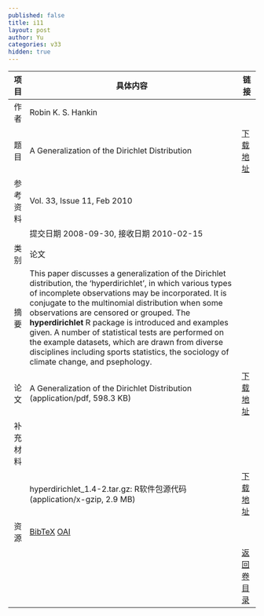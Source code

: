 ```yaml
---
published: false
title: i11
layout: post
author: Yu
categories: v33
hidden: true
---
```


| 项目 | 具体内容 | 链接 |
|---:|---|---|
| 作者 | Robin K. S. Hankin| |
| 题目 |A Generalization of the Dirichlet Distribution | [下载地址](http://www.jstatsoft.org/v33/i11/paper) |
| 参考资料 |Vol. 33, Issue 11, Feb 2010 | |
| | 提交日期 2008-09-30, 接收日期 2010-02-15| | 
| 类别 | 论文| |
| 摘要 | This paper discusses a generalization of the Dirichlet distribution, the ‘hyperdirichlet’, in which various types of incomplete observations may be incorporated. It is conjugate to the multinomial distribution when some observations are censored or grouped. The <b>hyperdirichlet</b> R package is introduced and examples given. A number of statistical tests are performed on the example datasets, which are drawn from diverse disciplines including sports statistics, the sociology of climate change, and psephology.| |
| 论文 | A Generalization of the Dirichlet Distribution  (application/pdf, 598.3 KB)| [下载地址](http://www.jstatsoft.org/v33/i11/paper) |
| 补充材料 | | |
| |hyperdirichlet_1.4-2.tar.gz: R软件包源代码  (application/x-gzip, 2.9 MB)|  [下载地址](http://www.jstatsoft.org/v33/i11/supp/1) |
| 资源 | [BibTeX](http://www.jstatsoft.org/v33/i11/bibtex) [OAI](http://www.jstatsoft.org/oai?verb=GetRecord&identifier=oai.jstatsoft/v33/i11&prefix=oai_dc)| |
| |  | [返回卷目录]({{site.baseurl}}/volume/v33.html) |